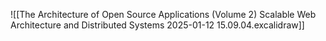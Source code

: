 ![[The Architecture of Open Source Applications (Volume 2) Scalable Web Architecture and Distributed Systems 2025-01-12 15.09.04.excalidraw]]